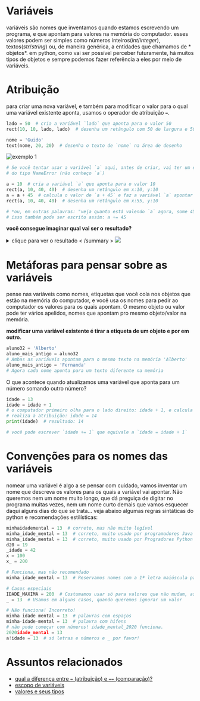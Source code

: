 # Variáveis

variáveis são nomes que inventamos quando estamos escrevendo um programa, e que apontam para valores na memória do computador. esses valores podem ser simples como números inteiros(*int*/*integer*), textos(*str*/*string*) ou, de maneira genérica, a entidades que chamamos de * objetos*. em python, como vai ser possível perceber futuramente, há muitos tipos de objetos e sempre podemos fazer referência a eles por meio de variáveis.

# Atribuição

para criar uma nova variável, e também para modificar o valor para o qual uma variável existente aponta, usamos o operador de atribuição `=`.

```python
lado = 50  # cria a variável `lado` que aponta para o valor 50
rect(10, 10, lado, lado)  # desenha um retângulo com 50 de largura e 50 de alt

nome = 'Guido'
text(nome, 20, 20)  # desenha o texto de `nome` na área de desenho
```
![exemplo 1](assets/variaveis__guido.png)

```python
# Se você tentar usar a variável `a` aqui, antes de criar, vai ter um erro
# do tipo NameError (não conheço `a`)

a = 10  # cria a variável `a` que aponta para o valor 10
rect(a, 10, 40, 40)  # desenha um retângulo em x:10, y:10
a = a + 45  # calcula o valor de `a + 45` e faz a variável `a` apontar para o novo valor*
rect(a, 10, 40, 40)  # desenha um retângulo em x:55, y:10

# *ou, em outras palavras: "veja quanto está valendo `a` agora, some 45 e este é o novo valor de `a`
# isso também pode ser escrito assim: a += 45
```
**você consegue imaginar qual vai ser o resultado?**

<details >
<summary > clique para ver o resultado < /summary >

<img src = "https://abav.lugaralgum.com/material-aulas/Processing-Python/assets/variaveis_2.png" >

</details >

# Metáforas para pensar sobre as variáveis

pense nas variáveis como nomes, etiquetas que você cola nos objetos que estão na memória do computador, e você usa os nomes para pedir ao computador os valores para os quais apontam. O mesmo objeto ou valor pode ter vários apelidos, nomes que apontam pro mesmo objeto/valor na memória.

**modificar uma variável existente é tirar a etiqueta de um objeto e por em outro.**

```python
aluno32 = 'Alberto'
aluno_mais_antigo = aluno32
# Ambas as variáveis apontam para o mesmo texto na memória 'Alberto'
aluno_mais_antigo = 'Fernanda'
# Agora cada nome aponta para um texto diferente na memória
```
O que acontece quando atualizamos uma variável que aponta para um número somando outro número?

```python
idade = 13
idade = idade + 1
# o computador primeiro olha para o lado direito: idade + 1, e calcula esse valor -> 14
# realiza a atribuição: idade = 14
print(idade)  # resultado: 14

# você pode escrever `idade += 1` que equivale a `idade = idade + 1`
```

# Convenções para os nomes das variáveis

nomear uma variável é algo a se pensar com cuidado, vamos inventar um nome que descreva os valores para os quais a variável vai apontar. Não queremos nem um nome muito longo, que dá preguiça de digitar no programa muitas vezes, nem um nome curto demais que vamos esquecer daqui alguns dias do que se trata... veja abaixo algumas regras sintáticas do python e recomendações estilísticas:

```python
minhaidademental = 13  # correto, mas não muito legível
minha_idade_mental = 13  # correto, muito usado por programadores Java
minha_idade_mental = 13  # correto, muito usado por Progradores Python
d20 = 19
_idade = 42
x = 100
x_ = 200

# Funciona, mas não recomendado
minha_idade_mental = 13  # Reservamos nomes com a 1ª letra maiúscula para 'classes´

# Casos especiais
IDADE_MAXIMA = 200  # Costumamos usar só para valores que não mudam, as 'constantes'
_ = 13  # Usamos em alguns casos, quando queremos ignorar um valor

# Não funciona! Incorreto!
minha idade mental = 13  # palavras com espaços
minha-idade-mental = 13  # palavra com hifens
# não pode começar com números! idade_mental_2020 funciona.
2020idade_mental = 13
a!idade = 13  # só letras e números e _ por favor!
```

# Assuntos relacionados

- [qual a diferença entre `=` (atribuição) e `==` (comparação)?](atribuicao-e-comparacao.md)
- [escopo de variáveis](escopo_py.md)
- [valores e seus tipos](tipagem_py.md)
